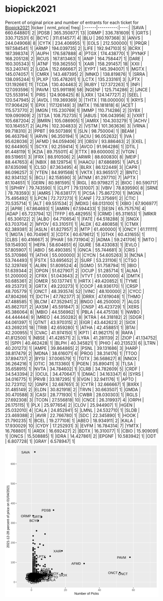 # biopick2021
Percent of original price and number of entrants for each ticket for [Biopick2021](https://twitter.com/hashtag/Biopick2021)
|ticker | nrml_price| freq|
|:------|----------:|----:|
|SAVA   | 660.648801|    2|
|PDSB   | 365.350877|   13|
|ORMP   | 336.781609|    1|
|GRTS   | 330.712531|    6|
|BCYC   | 311.614577|    4|
|BLU    | 260.197368|    3|
|ANVS   | 244.049068|    8|
|CYTK   | 234.406955|    1|
|EOLS   | 212.500000|    1|
|PRQR   | 197.584541|    1|
|ARMP   | 194.039735|    2|
|LIFE   | 192.947103|    5|
|BCRX   | 187.398374|    7|
|AUPH   | 176.587888|    4|
|PTGX   | 174.438770|    1|
|PYNKF  | 168.205128|    2|
|RCUS   | 167.813463|    1|
|ANIP   | 164.758447|    1|
|DARE   | 160.305343|    1|
|ATNF   | 159.362550|    1|
|XAIR   | 158.291457|   18|
|XXII   | 153.240741|    2|
|LQDA   | 152.666667|    2|
|EYPT   | 145.394007|    1|
|MGTX   | 145.074057|    1|
|CMRX   | 143.487395|    2|
|MNKD   | 138.819876|    1|
|SRRA   | 138.095244|    1|
|PLXP   | 135.478261|    1|
|LCTX   | 135.233161|    3|
|LPTX   | 131.192661|   11|
|TCDA   | 130.404463|    2|
|RUBY   | 127.372263|    1|
|INFI   | 127.093596|    1|
|PAVM   | 125.991189|   58|
|NGENF  | 125.714286|    2|
|JNCE   | 125.553914|    1|
|PIRS   | 124.908425|    8|
|LXRX   | 124.147727|    2|
|SEEL   | 120.547945|    2|
|AVDL   | 119.369369|    3|
|THTX   | 118.000000|    1|
|KRYS   | 117.906429|    1|
|EPIX   | 117.126149|    3|
|IMTX   | 116.181818|    6|
|ACET   | 115.573770|    2|
|IMGN   | 115.230769|    1|
|IMMP   | 110.714286|    2|
|SYBX   | 109.090909|    2|
|STSA   | 108.752735|    1|
|ABUS   | 106.043956|    3|
|VXRT   | 105.687204|    2|
|BMRN   | 105.086905|    1|
|AMRX   | 104.303279|    1|
|ACHV   | 103.164557|    2|
|ALPN   | 102.304833|    2|
|VSTM   | 101.363636|    3|
|VRNA   |  99.718310|    2|
|PPBT   |  99.507389|    1|
|SLN    |  98.750004|    1|
|BEAM   |  96.463794|    1|
|ARVN   |  96.350194|    1|
|ACIU   |  96.052632|    1|
|IVA    |  95.628036|    2|
|AFMD   |  94.059406|   31|
|OBSV   |  93.886463|    2|
|EXEL   |  92.644905|    1|
|SCYX   |  92.259414|    1|
|AVCO   |  91.964286|    1|
|DTIL   |  91.448119|    1|
|KZIA   |  89.755011|    4|
|ETTX   |  89.600000|    2|
|VTGN   |  89.519651|    3|
|IFRX   |  88.910506|    2|
|ARWR   |  88.600830|    8|
|MEIP   |  88.447653|    4|
|NBIX   |  88.129754|    1|
|HAACU  |  87.686895|    1|
|APLS   |  87.635098|    1|
|CLSD   |  87.363495|    4|
|BLRX   |  86.122449|    3|
|CAPR   |  86.096257|    3|
|YTEN   |  84.991568|    1|
|VKTX   |  83.965517|    2|
|BNTC   |  82.934132|    5|
|BCLI   |  82.158590|    3|
|ATNM   |  81.297710|    7|
|APTX   |  81.104651|    1|
|GERN   |  80.981595|    1|
|RIGL   |  80.979827|    2|
|BIOC   |  80.590717|    1|
|SPHRY  |  79.743590|    1|
|CLPT   |  79.131007|    3|
|VBIV   |  78.839590|    8|
|SRNE   |  78.783593|    3|
|AMRS   |  76.638177|    1|
|PCSA   |  75.867270|    1|
|MGNX   |  75.495492|    1|
|LPCN   |  72.727273|    1|
|CANF   |  72.375691|    2|
|CTIC   |  70.535714|    1|
|ALT    |  69.551534|    2|
|MDXG   |  68.013100|    1|
|XBIO   |  67.906977|    2|
|APRE   |  67.864693|    1|
|AMRN   |  67.594433|    1|
|SESN   |  65.757576|    4|
|ADAP   |  65.723794|   12|
|TFFP   |  65.482955|    1|
|CRMD   |  65.311653|    1|
|MRKR   |  65.306122|    2|
|ALBO   |  64.710654|    1|
|FATE   |  64.518288|    3|
|SNGX   |  63.703704|    2|
|MYOV   |  63.310511|    1|
|ALDX   |  62.480858|    1|
|CTMX   |  62.389381|    3|
|ASLN   |  61.827957|    3|
|MTP    |  61.400000|    1|
|ONCY   |  61.111111|    1|
|MGTA   |  60.704961|    3|
|CDTX   |  60.679612|    1|
|GTHX   |  60.431655|    1|
|CLBS   |  60.416667|    3|
|PHAR   |  59.731904|    2|
|ADMA   |  59.241706|    1|
|MITO   |  59.154930|    1|
|HEPA   |  58.604651|    6|
|QURE   |  58.433083|    1|
|EVLO   |  57.805907|    1|
|ABIO   |  56.490385|    1|
|GNCA   |  55.744681|    3|
|CRIS   |  55.370986|   11|
|ATHX   |  55.000000|    3|
|CYCN   |  54.605263|    3|
|NCNA   |  53.744493|    1|
|FSTX   |  53.695652|    2|
|SURF   |  53.231106|    1|
|CTSO   |  52.329749|    1|
|ALRN   |  51.809524|    4|
|SGMO   |  51.758794|   11|
|IBIO   |  51.639344|    2|
|OPGN   |  51.627907|    2|
|OCUP   |  51.285714|    1|
|ALNA   |  51.200000|    2|
|CFRX   |  51.043643|    2|
|VTVT   |  51.000000|    4|
|DMTK   |  50.685361|    2|
|OMER   |  50.137741|    1|
|HRTX   |  49.420852|    1|
|TYME   |  49.253731|    3|
|GRTX   |  49.220273|    1|
|COCP   |  48.936170|    1|
|CRSP   |  48.705779|    1|
|ONCT   |  48.393574|   52|
|VINC   |  48.100000|    2|
|CYCC   |  47.804266|   11|
|DCTH   |  47.782377|    3|
|DRRX   |  47.619048|    1|
|THMO   |  47.488585|    1|
|BLCM   |  47.352941|    2|
|BNGO   |  46.250000|    7|
|ALGS   |  45.862707|    2|
|AXSM   |  45.591847|    3|
|CNSP   |  45.423729|    1|
|XERS   |  45.386064|    8|
|MBIO   |  44.556962|    1|
|PBLA   |  44.475138|    1|
|NWBO   |  44.444444|    9|
|MREO   |  44.350282|    8|
|KTRA   |  44.318182|    2|
|SDGR   |  44.061397|    1|
|QTNT   |  43.970315|    2|
|EIGR   |  43.442623|    2|
|SIOX   |  43.269231|   18|
|TRIB   |  42.659280|    1|
|ATHA   |  42.458851|    1|
|BTAI   |  42.200955|    1|
|CVAC   |  41.974150|    1|
|KPTI   |  41.962175|    9|
|RAFA   |  41.812500|    1|
|NBSE   |  41.428571|    2|
|LYRA   |  41.281139|    2|
|ZIOP   |  41.134752|    5|
|SPPI   |  40.462428|    1|
|BLPH   |  40.345821|    1|
|PHIO   |  40.213523|    6|
|LTRN   |  40.201273|    1|
|AMPE   |  39.864865|    2|
|PSNL   |  39.131686|    3|
|HARP   |  38.817479|    2|
|MDNA   |  38.616071|    6|
|PROG   |  38.314176|    1|
|TTOO   |  37.894737|    2|
|BYSI   |  37.006579|    1|
|TGTX   |  36.568627|    8|
|NNOX   |  36.264216|    1|
|OTIC   |  36.113360|    1|
|PGEN   |  35.890411|    3|
|TLSA   |  35.658915|    1|
|NVTA   |  34.784602|    1|
|CLRB   |  34.782609|    5|
|CRDF   |  34.543394|    2|
|OCUL   |  34.470647|    1|
|DMAC   |  34.163347|    6|
|SYRS   |  34.016775|    1|
|PRVB   |  33.187295|    1|
|EVGN   |  32.941176|    1|
|APTO   |  32.723112|   12|
|GNPX   |  32.687651|    3|
|CYTR   |  32.666667|    1|
|BXRX   |  31.485149|    2|
|ELDN   |  30.821918|    2|
|TRVN   |  30.663507|    1|
|GMDA   |  30.470588|    3|
|CASI   |  28.771930|    1|
|CWBR   |  28.030303|    1|
|RGLS   |  27.692308|    3|
|TCON   |  27.556818|   10|
|CNCE   |  26.319937|    4|
|ORPH   |  26.175115|    1|
|PLX    |  25.977654|    2|
|CLOV   |  25.944907|    1|
|HGEN   |  25.032010|    4|
|CALA   |  24.852941|    5|
|LMNL   |  24.532710|    1|
|SLDB   |  23.469388|    2|
|AVIR   |  22.766780|    1|
|SDC    |  22.345890|    1|
|HOOK   |  21.790235|    1|
|BCEL   |  19.277108|    1|
|ABEO   |  18.934911|    2|
|KALA   |  17.930029|   10|
|CYDY   |  17.252931|    3|
|EVFM   |  16.784314|    7|
|YMTX   |  16.768801|    1|
|ARDX   |  16.692427|    2|
|BDTX   |  16.310077|    1|
|CBIO   |  15.909091|    1|
|ONCS   |  15.508885|    1|
|IDRA   |  14.427861|    2|
|EPGNF  |  10.583942|    1|
|ODT    |   6.807728|    1|
|GRAY   |   6.578947|    1|
![retvspicks](biopicks.png?raw=true)

